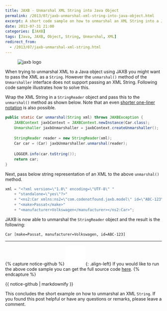 ```yaml
---
title: JAXB - Unmarshal XML String into Java Object
permalink: /2013/07/jaxb-unmarshal-xml-string-into-java-object.html
excerpt: A short code sample on how to unmarshal an XML String into a Java Object using JAXB.
date: 2013-07-31 21:00
categories: [JAXB]
tags: [Java, JAXB, Object, String, Unmarshal, XML]
redirect_from:
  - /2013/07/jaxb-unmarshal-xml-string.html
---
```


<figure>
    <img src="{{ site.url }}/assets/images/logos/jaxb-logo.png" alt="jaxb logo" class="logo">
</figure>

When trying to unmarshal XML to a Java object using JAXB you might want to pass the XML as a `String`. However the `unmarshal()` method of the `Unmarshaller` interface does not support passing an XML String. Following code sample illustrates how to solve this.

Wrap the XML String in a `StringReader` object and pass this to the `unmarshal()` method as shown below. Note that an even [shorter one-liner notation](http://stackoverflow.com/a/9794300/4201470)  is also possible.

``` java
public static Car unmarshal(String xml) throws JAXBException {
    JAXBContext jaxbContext = JAXBContext.newInstance(Car.class);
    Unmarshaller jaxbUnmarshaller = jaxbContext.createUnmarshaller();

    StringReader reader = new StringReader(xml);
    Car car = (Car) jaxbUnmarshaller.unmarshal(reader);

    LOGGER.info(car.toString());
    return car;
}
```

Next, pass below string representation of an XML to the above `unmarshal()` method.

``` java
xml = "<?xml version=\"1.0\" encoding=\"UTF-8\" "
    + "standalone=\"yes\"?>"
    + "<ns2:Car xmlns:ns2=\"com.codenotfound.jaxb.model\" id=\"ABC-123\">"
    + "<make>Passat</make>"
    + "<manufacturer>Volkswagen</manufacturer></ns2:Car>";
```

JAXB is now able to unmarshal the `StringReader` object and the result is the following:

``` plaintext
Car [make=Passat, manufacturer=Volkswagen, id=ABC-123]
```

---

{% capture notice-github %}
![github mark](/assets/images/logos/github-mark.png){: .align-left}
If you would like to run the above code sample you can get the full source code [here](https://github.com/code-not-found/jaxb/tree/master/jaxb-unmarshal-string).
{% endcapture %}
<div class="notice--info">{{ notice-github | markdownify }}</div>

This concludes the short example on how to unmarshal an XML `String`. If you found this post helpful or have any questions or remarks, please leave a comment.